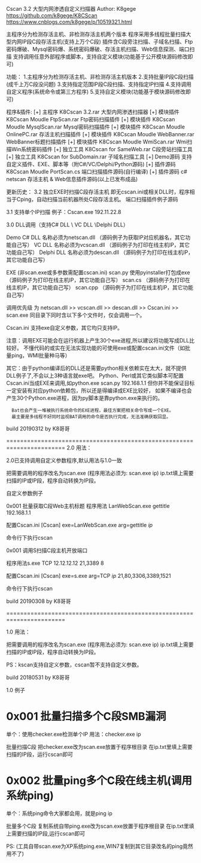 Cscan 3.2 大型内网渗透自定义扫描器
Author: K8gege
https://github.com/k8gege/K8CScan
https://www.cnblogs.com/k8gege/p/10519321.html

主程序分为检测存活主机、非检测存活主机两个版本 程序采用多线程批量扫描大型内网IP段C段存活主机(支持上万个C段)
插件含C段旁注扫描、子域名扫描、Ftp密码爆破、Mysql密码爆、系统密码爆破、存活主机扫描、Web信息探测、端口扫描
支持调用任意外部程序或脚本，支持自定义模块(功能基于公开模块源码修改即可)

功能：
1.主程序分为检测存活主机、非检测存活主机版本
2.支持批量IP段C段扫描(成千上万C段没问题)
3.支持指定范围IP段C段扫描、支持指定IP扫描
4.支持调用自定义程序(系统命令或第三方程序)
5.支持自定义模块(功能基于模块源码修改即可)


程序&插件:
[+] 主程序   K8Cscan 3.2.rar 大型内网渗透扫描器
[+] 模块插件 K8Cscan Moudle FtpScan.rar Ftp密码扫描插件
[+] 模块插件 K8Cscan Moudle MysqlScan.rar Mysql密码扫描插件
[+] 模块插件 K8Cscan Moudle OnlinePC.rar 存活主机扫描插件
[+] 模块插件 K8Cscan Moudle WebBanner.rar WebBanner标题扫描插件
[+] 模块插件 K8Cscan Moudle WmiScan.rar Wmi扫描Win系统密码插件
[+] 独立工具 K8Cscan for SameWeb.rar C段旁站扫描工具
[+] 独立工具 K8Cscan for SubDomain.rar 子域名扫描工具
[+] Demo源码 支持自定义插件、EXE、脚本等（附C#/VC/Delphi/Python源码)
[+] 插件源码 K8Cscan Moudle PortScan.cs  端口扫描插件源码(自行编译)
[+] 插件源码 c# netscan 存活主机 & Web信息插件源码(以上已发布成品)

更新历史：
3.2 独立EXE时扫描C段存活主机
即无cscan.ini或相关DLL时，程序相当于Cping，自动扫描当前机器所处C段存活主机。
端口扫描插件例子源码

3.1 支持单个IP扫描
例子：Cscan.exe 192.11.22.8

3.0 DLL调用（支持C# DLL \ VC DLL \Delphi DLL）

Demo
C# DLL 名称必须为netscan.dll 	 （源码例子为获取IP对应机器名，其它功能自己写）
VC DLL 名称必须为vcscan.dll  	 （源码例子为打印在线主机IP，其它功能自己写）
Delphi DLL 名称必须为descan.dll  （源码例子为打印在线主机IP，其它功能自己写）

EXE (非scan.exe或多参数需配置cscan.ini)
scan.py   使用pyinstaller打包成exe（源码例子为打印在线主机IP，其它功能自己写）
scan.cs  （源码例子为打印在线主机IP，其它功能自己写）
scan.cpp （源码例子为打印在线主机IP，其它功能自己写）

调用优先级
为 netscan.dll >> vcscan.dll >> descan.dll >> Cscan.ini >> scan.exe 同目录下同时含以下多个文件时，仅会调用一个。

Cscan.ini 支持exe自定义参数，其它均只支持IP。

注意：调用EXE可能会在运行机器上产生30个exe进程,所以建议将功能写成DLL比较好。
	  不懂代码的或实在无法实现功能的可使用exe或配置cscan.ini文件（如批量ping，WMI批量种马等）

	  
其它：由于python编译后的DLL还是需要python相关依赖实在太大，就不提供DLL例子了,不会以上3种语言就exe吧。
	  Python、Perl或其它类似脚本可配置Cscan.ini当成EXE来调用,如python.exe scan.py 192.168.1.1
	  但你并不能保证目标一定安装有对应python依赖包，所以还是得编译成EXE比较好，
	  如果不编译也会产生30个Python.exe进程，因为py脚本是靠python.exe来执行的。

      Bat也会产生一堆被执行系统命令的EXE进程，最佳方案把相关命令写成一个EXE。
	  最主要是多线程不好同时监视BAT调用的命令是否执行完成，无法准确获取回显。
	  
	  
build 20190312 by K8哥哥

=======================================================================
2.0 用法：

2.0已支持调用自定义参数程序,默认用法与1.0一致

把需要调用的程序改名为scan.exe (程序用法必须为: scan.exe ip)
ip.txt填上需要扫描的IP或IP段，程序自动转换为IP段。

自定义参数例子

0x001 批量获取C段Web主机标题
程序用法 LanWebScan.exe gettitle 192.168.1.1

配置Cscan.ini
[Cscan]
exe=LanWebScan.exe
arg=gettitle $ip$

命令行下执行cscan

0x001 调用S扫描C段主机开放端口

程序用法s.exe TCP 12.12.12.12 21,3389 8

配置Cscan.ini
[Cscan]
exe=s.exe
arg=TCP $ip$ 21,80,3306,3389,1521

命令行下执行cscan

build 20190308 by K8哥哥


=======================================================================

1.0 用法：

把需要调用的程序改名为scan.exe (程序用法必须为: scan.exe ip)
ip.txt填上需要扫描的IP或IP段，程序自动转换为IP段。

PS：kscan支持自定义参数，cscan暂不支持自定义参数。

build 20180531 by K8哥哥


1.0 例子 
 
0x001 批量扫描多个C段SMB漏洞
========================================================
单个：使用checker.exe检测单个IP 用法：checker.exe ip

批量扫描C段
把checker.exe改为scan.exe放置于程序根目录
在ip.txt里填上需要扫描的IP段，运行cscan即可


0x002 批量ping多个C段在线主机(调用系统ping)
========================================================
单个：系统ping命令大家都会用，就是ping ip

批量多个C段
复制系统自带ping.exe改为scan.exe放置于程序根目录
在ip.txt里填上需要扫描的IP段,运行cscan即可

PS: (工具自带scan.exe为XP系统ping.exe,WIN7复制到其它目录改名的ping竟然用不了)
